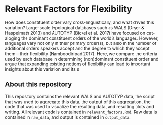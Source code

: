 # Relevant Factors for Flexibility

How does constituent order vary cross-linguistically, and what drives this variation? Large-scale typological
databases such as WALS (Dryer & Haspelmath 2013) and AUTOTYP (Bickel et al. 2017) have focused on cat-
aloging the dominant constituent orders of the world’s languages. However, languages vary not only in their
primary order(s), but also in the number of additional orders speakers accept and the degree to which they accept
them—their flexibility (Namboodiripad 2017). Here, we compare the criteria used by each database in determining
(non)dominant constituent order and argue that expanding existing notions of flexibility can lead to important
insights about this variation and its s

## About this repository

This repository contains the relevant WALS and AUTOTYP data, the script that was used to aggregate this data, the output of this aggregation, the code that was used to visualize the resulting data, and resulting plots and writing. All relevant code is contained in `relevant_factors.Rmd`. Raw data is contained in `raw_data`, and output is contained in `output_data`.
